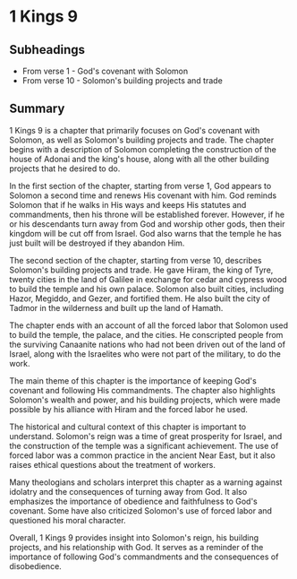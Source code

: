 # 1 Kings 9

## Subheadings

* From verse 1 - God's covenant with Solomon
* From verse 10 - Solomon's building projects and trade

## Summary

1 Kings 9 is a chapter that primarily focuses on God's covenant with Solomon, as well as Solomon's building projects and trade. The chapter begins with a description of Solomon completing the construction of the house of Adonai and the king's house, along with all the other building projects that he desired to do.

In the first section of the chapter, starting from verse 1, God appears to Solomon a second time and renews His covenant with him. God reminds Solomon that if he walks in His ways and keeps His statutes and commandments, then his throne will be established forever. However, if he or his descendants turn away from God and worship other gods, then their kingdom will be cut off from Israel. God also warns that the temple he has just built will be destroyed if they abandon Him.

The second section of the chapter, starting from verse 10, describes Solomon's building projects and trade. He gave Hiram, the king of Tyre, twenty cities in the land of Galilee in exchange for cedar and cypress wood to build the temple and his own palace. Solomon also built cities, including Hazor, Megiddo, and Gezer, and fortified them. He also built the city of Tadmor in the wilderness and built up the land of Hamath.

The chapter ends with an account of all the forced labor that Solomon used to build the temple, the palace, and the cities. He conscripted people from the surviving Canaanite nations who had not been driven out of the land of Israel, along with the Israelites who were not part of the military, to do the work.

The main theme of this chapter is the importance of keeping God's covenant and following His commandments. The chapter also highlights Solomon's wealth and power, and his building projects, which were made possible by his alliance with Hiram and the forced labor he used.

The historical and cultural context of this chapter is important to understand. Solomon's reign was a time of great prosperity for Israel, and the construction of the temple was a significant achievement. The use of forced labor was a common practice in the ancient Near East, but it also raises ethical questions about the treatment of workers.

Many theologians and scholars interpret this chapter as a warning against idolatry and the consequences of turning away from God. It also emphasizes the importance of obedience and faithfulness to God's covenant. Some have also criticized Solomon's use of forced labor and questioned his moral character.

Overall, 1 Kings 9 provides insight into Solomon's reign, his building projects, and his relationship with God. It serves as a reminder of the importance of following God's commandments and the consequences of disobedience.